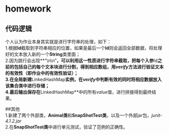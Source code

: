 # homework
## 代码逻辑  
个人认为作业本身其实就是进行字符串的处理，如下：  
1.根据**Id**截取到字符串相应的位置，如果是最后一个**Id**则会返回全部数据，将处理好的文本放入新的一个**String**类里面；                   
2.因为跳行会出现**“\n\n”**，可以利用这一性质进行字符串截取，把每个入参**Id**之前的包括自己的每个文本块进行分割，得到相应数组，用*verify*方法进行验证文本的有效性（即作业中的有效性验证）；                             
3.在全局新建**LinkedHashMap**实例，在*verify*中判断有效的同时将相应数据放入该集合类中进行存储；                      
4.最后输出保存在**LinkedHashMap**中的所有*value*值，进行拼接得到最终结果。              
                      
##其他  
1.新建了两个外部类，**Animal类**和**SnapShotTest类**，以及一个外部jar包，*junit-4.1.2.jar*                       
2.在**SnapShotTest类**中进行单元测试，验证了范例的正确性。                                